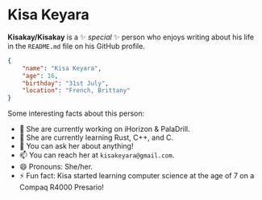 # Kisa Keyara

**Kisakay/Kisakay** is a ✨ _special_ ✨ person who enjoys writing about his life in the `README.md` file on his GitHub profile.

```JSON
{
    "name": "Kisa Keyara",
    "age": 16,
    "birthday": "31st July",
    "location": "French, Brittany"
}
```
Some interesting facts about this person:

-   🔭 She are currently working on iHorizon & PalaDrill.
-   🌱 She are currently learning Rust, C++, and C.
-   💬 You can ask her about anything!
-   📫 You can reach her at `kisakeyara@gmail.com`.
-   😄 Pronouns: She/her.
-   ⚡ Fun fact: Kisa started learning computer science at the age of 7 on a Compaq R4000 Presario!
